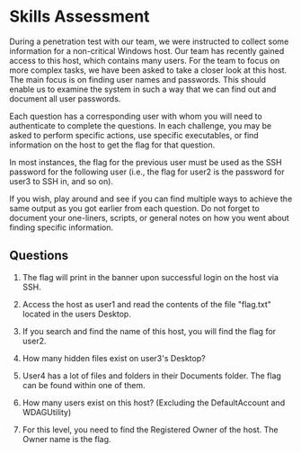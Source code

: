 # Skills Assessment

During a penetration test with our team, we were instructed to collect some information for a non-critical Windows host. Our team has recently gained access to this host, which contains many users. For the team to focus on more complex tasks, we have been asked to take a closer look at this host. The main focus is on finding user names and passwords. This should enable us to examine the system in such a way that we can find out and document all user passwords.

Each question has a corresponding user with whom you will need to authenticate to complete the questions. In each challenge, you may be asked to perform specific actions, use specific executables, or find information on the host to get the flag for that question.

In most instances, the flag for the previous user must be used as the SSH password for the following user (i.e., the flag for user2 is the password for user3 to SSH in, and so on).

If you wish, play around and see if you can find multiple ways to achieve the same output as you got earlier from each question. Do not forget to document your one-liners, scripts, or general notes on how you went about finding specific information.

## Questions

1. The flag will print in the banner upon successful login on the host via SSH.

2. Access the host as user1 and read the contents of the file "flag.txt" located in the users Desktop.

3. If you search and find the name of this host, you will find the flag for user2.

4. How many hidden files exist on user3's Desktop?

5. User4 has a lot of files and folders in their Documents folder. The flag can be found within one of them.

6. How many users exist on this host? (Excluding the DefaultAccount and WDAGUtility)

7. For this level, you need to find the Registered Owner of the host. The Owner name is the flag.
